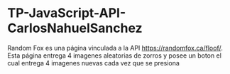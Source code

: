 # TP-JavaScript-API-CarlosNahuelSanchez
Random Fox es una página vinculada a la API https://randomfox.ca/floof/. Esta página entrega 4 imagenes aleatorias de zorros y posee un boton el cual entrega 4 imagenes nuevas cada vez que se presiona

